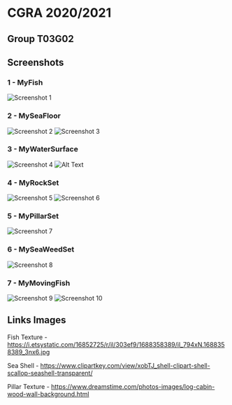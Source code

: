 # CGRA 2020/2021

## Group T03G02

## Screenshots

### 1 - MyFish

![Screenshot 1](project/screenshots/proj-t3g02-1.png)

### 2 - MySeaFloor

![Screenshot 2](project/screenshots/proj-t3g02-2a.png)
![Screenshot 3](project/screenshots/proj-t3g02-2b.png)

### 3 - MyWaterSurface
![Screenshot 4](project/screenshots/proj-t3g02-3.png)
![Alt Text](https://media.giphy.com/media/a2bjqlRhmkqU8anQ6Q/giphy.gif)

### 4 - MyRockSet
![Screenshot 5](project/screenshots/proj-t3g02-4a.png)
![Screenshot 6](project/screenshots/proj-t3g02-4b.png)

### 5 - MyPillarSet
![Screenshot 7](project/screenshots/proj-t3g02-5.png)

### 6 - MySeaWeedSet
![Screenshot 8](project/screenshots/proj-t3g02-6.png)

### 7 - MyMovingFish
![Screenshot 9](project/screenshots/proj-t3g02-7.png)
![Screenshot 10](project/screenshots/proj-t3g02-8.png)

## Links Images

Fish Texture - https://i.etsystatic.com/16852725/r/il/303ef9/1688358389/il_794xN.1688358389_3nx6.jpg

Sea Shell - https://www.clipartkey.com/view/xobTJ_shell-clipart-shell-scallop-seashell-transparent/

Pillar Texture - https://www.dreamstime.com/photos-images/log-cabin-wood-wall-background.html
